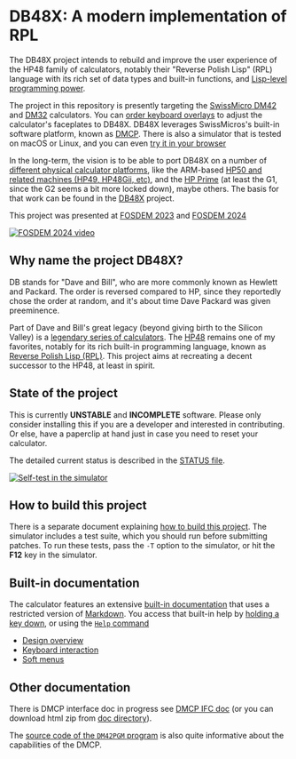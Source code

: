 # DB48X: A modern implementation of RPL

The DB48X project intends to rebuild and improve the user experience of the
HP48 family of calculators, notably their "Reverse Polish Lisp" (RPL)
language with its rich set of data types and built-in functions, and
[Lisp-level programming power](http://www.paulgraham.com/avg.html).

The project in this repository is presently targeting the
[SwissMicro DM42](https://www.swissmicros.com/product/dm42) and
[DM32](https://www.swissmicros.com/product/dm42) calculators.
You can [order keyboard overlays](https://www.hpmuseum.org/forum/thread-20113.html) to adjust the calculator's faceplates to DB48X.
DB48X leverages SwissMicros's built-in software platform, known as
[DMCP](https://technical.swissmicros.com/dmcp/doc/DMCP-ifc-html/).
There is also a simulator that is tested on macOS or Linux, and you can even
[try it in your browser](http://c3d.github.com/db48x)

In the long-term, the vision is to be able to port DB48X on a number of
[different physical calculator platforms](https://www.youtube.com/watch?v=34pPycq8ia8),
like the ARM-based
[HP50 and related machines (HP49, HP48Gii, etc)](https://en.wikipedia.org/wiki/HP_49/50_series),
and the [HP Prime](https://en.wikipedia.org/wiki/HP_Prime)
(at least the G1, since the G2 seems a bit more locked down), maybe others.
The basis for that work can be found in the [DB48X](https://github.com/c3d/db48x) project.

This project was presented at [FOSDEM 2023][fosdem23] and [FOSDEM 2024][fosdem24]

[fosdem23]: https://fosdem.org/2023/schedule/event/reversepolishlisp/
[fosdem24]: https://fosdem.org/2024/schedule/event/fosdem-2024-1990-how-much-math-can-you-fit-in-700k-/

[![FOSDEM 2024 video](http://img.youtube.com/vi/WU5Dg1mPkl8/0.jpg)](https://www.youtube.com/watch?v=WU5Dg1mPkl8&list=PLz1qkflzABy-Cs1R07zGB8A9K5Yjolmlf "FOSDEM 2024 video")

## Why name the project DB48X?

DB stands for "Dave and Bill", who are more commonly known as Hewlett and
Packard. The order is reversed compared to HP, since they reportedly chose the
order at random, and it's about time Dave Packard was given preeminence.

Part of Dave and Bill's great legacy (beyond giving birth to the Silicon Valley)
is a [legendary series of calculators](https://www.hpmuseum.org).
The [HP48](https://en.wikipedia.org/wiki/HP_48_series) remains one of my
favorites, notably for its rich built-in programming language, known as [Reverse
Polish Lisp (RPL)](https://en.wikipedia.org/wiki/RPL_(programming_language)).
This project aims at recreating a decent successor to the HP48, at least in
spirit.


## State of the project

This is currently **UNSTABLE** and **INCOMPLETE** software. Please only consider
installing this if you are a developer and interested in contributing. Or else,
have a paperclip at hand just in case you need to reset your calculator.

The detailed current status is described in the [STATUS file](STATUS.md).

[![Self-test in the simulator](http://img.youtube.com/vi/vT-I3UlROtA/0.jpg)](https://www.youtube.com/watch?v=vT-I3UlROtA "Self-test demo")


## How to build this project

There is a separate document explaining [how to build this project](BUILD.md).
The simulator includes a test suite, which you should run before submitting
patches. To run these tests, pass the `-T` option to the simulator, or hit the
**F12** key in the simulator.


## Built-in documentation

The calculator features an extensive [built-in documentation](help/db48x.md)
that uses a restricted version of [Markdown](https://www.markdownguide.org).
You access that built-in help by [holding a key down](help/db48x.md#help), or
using the [`Help` command](doc/commands/system.md#help)

* [Design overview](help/db48x.md#design-overview)
* [Keyboard interaction](help/db48x.md#keyboard-interaction)
* [Soft menus](help/db48x.md#soft-menus)


## Other documentation

There is DMCP interface doc in progress see [DMCP IFC doc](http://technical.swissmicros.com/dmcp/doc/DMCP-ifc-html/)
(or you can download html zip from [doc directory](http://technical.swissmicros.com/dmcp/doc/)).

The [source code of the `DM42PGM` program](https://github.com/swissmicros/DM42PGM)
is also quite informative about the capabilities of the DMCP.
